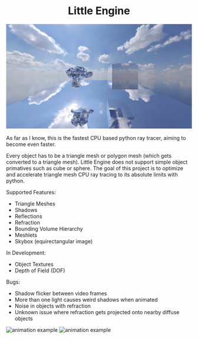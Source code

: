 <div align="center">
<h1>Little Engine</h1>
<img src='https://github.com/grantcary/little-engine/blob/main/rendered_images/reflectexample.PNG' alt='monkey+cube' width='960'>
</div>

As far as I know, this is the fastest CPU based python ray tracer, aiming to become even faster.

Every object has to be a triangle mesh or polygon mesh (which gets converted to a triangle mesh). Little Engine does not support simple object primatives such as cube or sphere. 
The goal of this project is to optimize and accelerate triangle mesh CPU ray tracing to its absolute limits with python.

Supported Features:
 - Triangle Meshes
 - Shadows
 - Reflections
 - Refraction
 - Bounding Volume Hierarchy
 - Meshlets
 - Skybox (equirectangular image)

In Development:
 - Object Textures
 - Depth of Field (DOF)

Bugs:
 - Shadow flicker between video frames
 - More than one light causes weird shadows when animated
 - Noise in objects with refraction
 - Unknown issue where refraction gets projected onto nearby diffuse objects

![animation example](https://github.com/grantcary/little-engine/blob/main/rendered_images/animationexample.gif)
![animation example](https://github.com/grantcary/little-engine/blob/main/rendered_images/refractexample.gif)